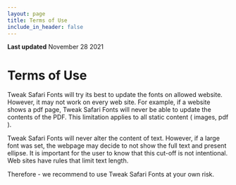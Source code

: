 ```yaml
---
layout: page
title: Terms of Use
include_in_header: false
---
```


**Last updated**
November 28 2021


# Terms of Use

Tweak Safari Fonts will try its best to update the fonts on allowed website.
However, it may not work on every web site.
For example, if a website shows a pdf page, Tweak Safari Fonts will never be able to update the contents of the PDF.
This limitation applies to all static content ( images, pdf ).

Tweak Safari Fonts will never alter the content of text.
However, if a large font was set, the webpage may decide to not show the full text and present ellipse.
It is important for the user to know that this cut-off is not intentional.
Web sites have rules that limit text length.

Therefore - we recommend to use Tweak Safari Fonts at your own risk.


